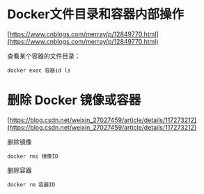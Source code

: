 # Docker文件目录和容器内部操作

[https://www.cnblogs.com/merray/p/12849770.html](https://www.cnblogs.com/merray/p/12849770.html)

查看某个容器的文件目录：

```shell
docker exec 容器id ls
```

# 删除 Docker 镜像或容器

[https://blog.csdn.net/weixin_27027459/article/details/117273212](https://blog.csdn.net/weixin_27027459/article/details/117273212)

删除镜像

```shell
docker rmi 镜像ID
```

删除容器

```shell
docker rm 容器ID
```